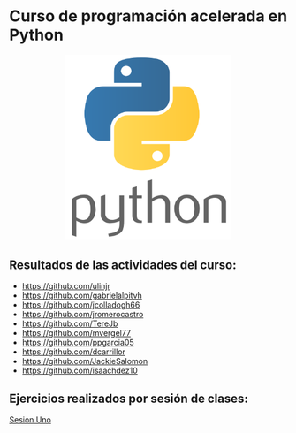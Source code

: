 # Curso de programación acelerada en Python

<p align="center">
<img src="logopython.png" width="300">
</p>

## Resultados de las actividades del curso:

- https://github.com/ulinjr
- https://github.com/gabrielalpitvh
- https://github.com/jcolladogh66
- https://github.com/jromerocastro
- https://github.com/TereJb
- https://github.com/mvergel77
- https://github.com/ppgarcia05
- https://github.com/dcarrillor
- https://github.com/JackieSalomon
- https://github.com/isaachdez10

## Ejercicios realizados por sesión de clases:

[Sesion Uno](/sesion1/README.md)

